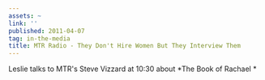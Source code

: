 ```yaml
---
assets: ~
link: ''
published: 2011-04-07
tag: in-the-media
title: MTR Radio - They Don't Hire Women But They Interview Them
---
```

Leslie talks to MTR's Steve Vizzard at 10:30 about *The Book of Rachael *